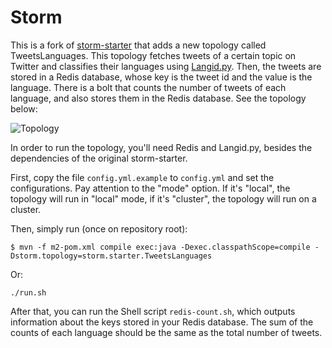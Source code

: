# Storm

This is a fork of [storm-starter](http://github.com/nathanmarz/storm-starter) that adds a new topology called TweetsLanguages. This topology fetches tweets of a certain topic on Twitter and classifies their languages using [Langid.py](https://github.com/saffsd/langid.py). Then, the tweets are stored in a Redis database, whose key is the tweet id and the value is the language. There is a bolt that counts the number of tweets of each language, and also stores them in the Redis database. See the topology below:

![Topology](https://raw.github.com/gr33ndata/storm-starter/tree/langidysl/docs/topology.png "Topology")

In order to run the topology, you'll need Redis and Langid.py, besides the dependencies of the original storm-starter.

First, copy the file `config.yml.example` to `config.yml` and set the configurations. Pay attention to the "mode" option. If it's "local", the topology will run in "local" mode, if it's "cluster", the topology will run on a cluster.

Then, simply run (once on repository root):

`$ mvn -f m2-pom.xml compile exec:java -Dexec.classpathScope=compile -Dstorm.topology=storm.starter.TweetsLanguages`

Or:

`./run.sh`

After that, you can run the Shell script `redis-count.sh`, which outputs information about the keys stored in your Redis database. The sum of the counts of each language should be the same as the total number of tweets.
